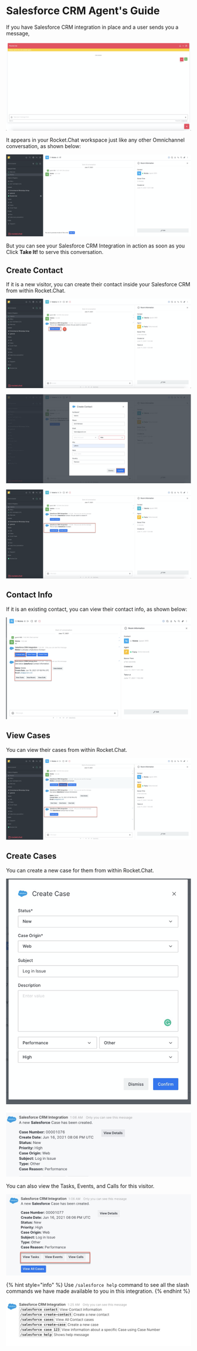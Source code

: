 # Salesforce CRM Agent's Guide

If you have Salesforce CRM integration in place and a user sends you a message,

![](<../../../../../.gitbook/assets/image (167).png>)

It appears in your Rocket.Chat workspace just like any other Omnichannel conversation, as shown below:

![](<../../../../../.gitbook/assets/image (1285).png>)

But you can see your Salesforce CRM Integration in action as soon as you Click **Take It!** to serve this conversation.

## Create Contact

If it is a new visitor, you can create their contact inside your Salesforce CRM from within Rocket.Chat.

![](<../../../../../.gitbook/assets/image (329).png>)

![](<../../../../../.gitbook/assets/image (1085).png>)

![](<../../../../../.gitbook/assets/image (59).png>)

## Contact Info

If it is an existing contact, you can view their contact info, as shown below:

![](<../../../../../.gitbook/assets/image (1265).png>)

## View Cases

You can view their cases from within Rocket.Chat.

![](<../../../../../.gitbook/assets/image (558).png>)

## Create Cases

You can create a new case for them from within Rocket.Chat.

![](<../../../../../.gitbook/assets/image (90).png>)

![](<../../../../../.gitbook/assets/image (694).png>)

You can also view the Tasks, Events, and Calls for this visitor.

![](<../../../../../.gitbook/assets/image (203).png>)

{% hint style="info" %}
Use `/salesforce help` command to see all the slash commands we have made available to you in this integration.
{% endhint %}

![](<../../../../../.gitbook/assets/image (1247).png>)
